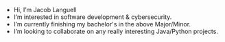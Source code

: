 - Hi, I’m Jacob Languell
- I’m interested in software development & cybersecurity.
- I’m currently finishing my bachelor's in the above Major/Minor.
- I’m looking to collaborate on any really interesting Java/Python projects.
